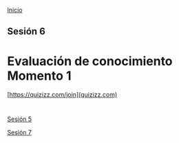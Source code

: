 <!-- No borrar o modificar -->
[Inicio](./index.md)

## Sesión 6


# Evaluación de conocimiento Momento 1

[https://quizizz.com/join](quizizz.com)
#
[Sesión 5](https://xeduark.github.io/Evidencias_introduccion_a_la_programacion/sesion5.html)


[Sesión 7](https://xeduark.github.io/Evidencias_introduccion_a_la_programacion/sesion7.html)




